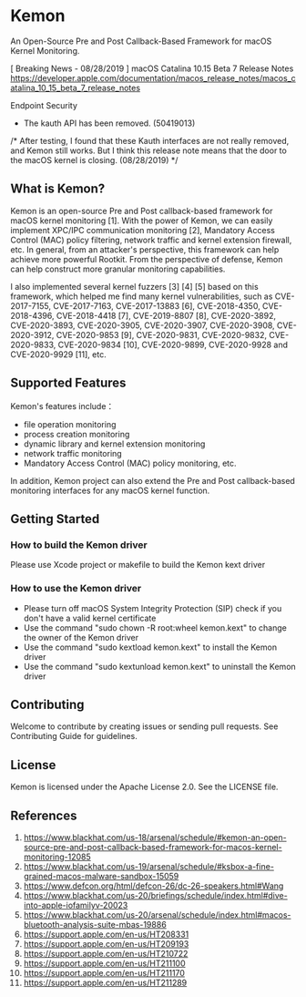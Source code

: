 # Kemon
An Open-Source Pre and Post Callback-Based Framework for macOS Kernel Monitoring.

[ Breaking News - 08/28/2019 ]
macOS Catalina 10.15 Beta 7 Release Notes
https://developer.apple.com/documentation/macos_release_notes/macos_catalina_10_15_beta_7_release_notes

Endpoint Security
 - The kauth API has been removed. (50419013)

/* After testing, I found that these Kauth interfaces are not really removed, and Kemon still works. But I think this release note means that the door to the macOS kernel is closing. (08/28/2019) */

## What is Kemon?
Kemon is an open-source Pre and Post callback-based framework for macOS kernel monitoring [1]. With the power of Kemon, we can easily implement XPC/IPC communication monitoring [2], Mandatory Access Control (MAC) policy filtering, network traffic and kernel extension firewall, etc. In general, from an attacker's perspective, this framework can help achieve more powerful Rootkit. From the perspective of defense, Kemon can help construct more granular monitoring capabilities.

I also implemented several kernel fuzzers [3] [4] [5] based on this framework, which helped me find many kernel vulnerabilities, such as CVE-2017-7155, CVE-2017-7163, CVE-2017-13883 [6], CVE-2018-4350, CVE-2018-4396, CVE-2018-4418 [7], CVE-2019-8807 [8], CVE-2020-3892, CVE-2020-3893, CVE-2020-3905, CVE-2020-3907, CVE-2020-3908, CVE-2020-3912, CVE-2020-9853 [9], CVE-2020-9831, CVE-2020-9832, CVE-2020-9833, CVE-2020-9834 [10], CVE-2020-9899, CVE-2020-9928 and CVE-2020-9929 [11], etc.

## Supported Features
Kemon's features include：
- file operation monitoring
- process creation monitoring
- dynamic library and kernel extension monitoring
- network traffic monitoring
- Mandatory Access Control (MAC) policy monitoring, etc.

In addition, Kemon project can also extend the Pre and Post callback-based monitoring interfaces for any macOS kernel function.

## Getting Started
### How to build the Kemon driver
Please use Xcode project or makefile to build the Kemon kext driver

### How to use the Kemon driver
- Please turn off macOS System Integrity Protection (SIP) check if you don't have a valid kernel certificate
- Use the command "sudo chown -R root:wheel kemon.kext" to change the owner of the Kemon driver
- Use the command "sudo kextload kemon.kext" to install the Kemon driver
- Use the command "sudo kextunload kemon.kext" to uninstall the Kemon driver


## Contributing
Welcome to contribute by creating issues or sending pull requests. See Contributing Guide for guidelines.

## License
Kemon is licensed under the Apache License 2.0. See the LICENSE file.

## References
1. https://www.blackhat.com/us-18/arsenal/schedule/#kemon-an-open-source-pre-and-post-callback-based-framework-for-macos-kernel-monitoring-12085
2. https://www.blackhat.com/us-19/arsenal/schedule/#ksbox-a-fine-grained-macos-malware-sandbox-15059
3. https://www.defcon.org/html/defcon-26/dc-26-speakers.html#Wang
4. https://www.blackhat.com/us-20/briefings/schedule/index.html#dive-into-apple-iofamilyv-20023
5. https://www.blackhat.com/us-20/arsenal/schedule/index.html#macos-bluetooth-analysis-suite-mbas-19886
6. https://support.apple.com/en-us/HT208331
7. https://support.apple.com/en-us/HT209193
8. https://support.apple.com/en-us/HT210722
9. https://support.apple.com/en-us/HT211100
10. https://support.apple.com/en-us/HT211170
11. https://support.apple.com/en-us/HT211289
